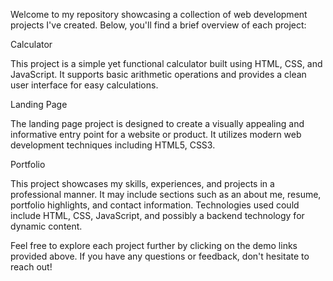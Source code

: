 Welcome to my repository showcasing a collection of web development projects I've created. Below, you'll find a brief overview of each project:


Calculator

This project is a simple yet functional calculator built using HTML, CSS, and JavaScript. It supports basic arithmetic operations and provides a clean user interface for easy calculations.

Landing Page

The landing page project is designed to create a visually appealing and informative entry point for a website or product. It utilizes modern web development techniques including HTML5, CSS3.

Portfolio

This project showcases my skills, experiences, and projects in a professional manner. It may include sections such as an about me, resume, portfolio highlights, and contact information. Technologies used could include HTML, CSS, JavaScript, and possibly a backend technology for dynamic content.



Feel free to explore each project further by clicking on the demo links provided above. If you have any questions or feedback, don't hesitate to reach out!
